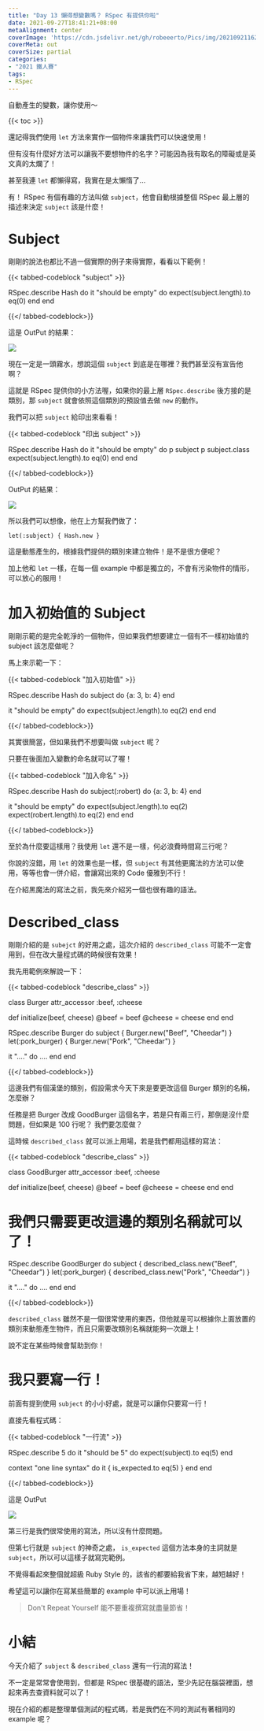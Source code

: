 ```yaml
---
title: "Day 13 懶得想變數嗎？ RSpec 有提供你啦"
date: 2021-09-27T18:41:21+08:00
metaAlignment: center
coverImage: 'https://cdn.jsdelivr.net/gh/robeeerto/Pics/img/202109211620030.png' 
coverMeta: out
coverSize: partial
categories:
- "2021 鐵人賽"
tags:
- RSpec
---
```


自動產生的變數，讓你使用～
<!--more-->
{{< toc >}}

還記得我們使用 `let` 方法來實作一個物件來讓我們可以快速使用！

但有沒有什麼好方法可以讓我不要想物件的名字？可能因為我有取名的障礙或是英文真的太爛了！

甚至我連 `let` 都懶得寫，我實在是太懶惰了...

有！ RSpec 有個有趣的方法叫做 `subject`，他會自動根據整個 RSpec 最上層的描述來決定 `subject` 該是什麼！

# Subject

剛剛的說法也都比不過一個實際的例子來得實際，看看以下範例！

{{< tabbed-codeblock "subject" >}}
<!-- tab ruby -->
RSpec.describe Hash do
  it "should be empty" do
    expect(subject.length).to eq(0)
  end
end
<!-- endtab -->
{{</ tabbed-codeblock>}}

這是 OutPut 的結果：

![](https://cdn.jsdelivr.net/gh/robeeerto/Pics/img/202109271843750.png)

現在一定是一頭霧水，想說這個 `subject` 到底是在哪裡？我們甚至沒有宣告他啊？

這就是 RSpec 提供你的小方法喔，如果你的最上層 `RSpec.describe` 後方接的是類別，那 `subject` 就會依照這個類別的預設值去做 `new` 的動作。

我們可以把 `subject` 給印出來看看！

{{< tabbed-codeblock "印出 subject" >}}
<!-- tab ruby -->
RSpec.describe Hash do
  it "should be empty" do
    p subject
    p subject.class
    expect(subject.length).to eq(0)
  end
end
<!-- endtab -->
{{</ tabbed-codeblock>}}

OutPut 的結果：

![](https://cdn.jsdelivr.net/gh/robeeerto/Pics/img/202109271844616.png)

所以我們可以想像，他在上方幫我們做了：

```ruby=
let(:subject) { Hash.new }
```

這是動態產生的，根據我們提供的類別來建立物件！是不是很方便呢？

加上他和 `let` 一樣，在每一個 example 中都是獨立的，不會有污染物件的情形，可以放心的服用！

# 加入初始值的 Subject

剛剛示範的是完全乾淨的一個物件，但如果我們想要建立一個有不一樣初始值的 subject 該怎麼做呢？

馬上來示範一下：

{{< tabbed-codeblock "加入初始值" >}}
<!-- tab ruby -->
RSpec.describe Hash do
  subject do 
    {a: 3, b: 4}
  end
  
  it "should be empty" do
    expect(subject.length).to eq(2)
  end
end
<!-- endtab -->
{{</ tabbed-codeblock>}}

其實很簡當，但如果我們不想要叫做 `subject` 呢？

只要在後面加入變數的命名就可以了喔！

{{< tabbed-codeblock "加入命名" >}}
<!-- tab ruby -->
RSpec.describe Hash do
  subject(:robert) do
    {a: 3, b: 4}
  end

  it "should be empty" do
    expect(subject.length).to eq(2)
    expect(robert.length).to eq(2)
  end
end
<!-- endtab -->
{{</ tabbed-codeblock>}}

至於為什麼要這樣用？我使用 `let` 還不是一樣，何必浪費時間寫三行呢？

你說的沒錯，用 `let` 的效果也是一樣，但 `subject` 有其他更魔法的方法可以使用，等等也會一併介紹，會讓寫出來的 Code 優雅到不行！

在介紹黑魔法的寫法之前，我先來介紹另一個也很有趣的語法。

# Described_class

剛剛介紹的是 `subejct` 的好用之處，這次介紹的 `described_class` 可能不一定會用到，但在改大量程式碼的時候很有效果！

我先用範例來解說一下：

{{< tabbed-codeblock "describe_class" >}}
<!-- tab ruby -->
class Burger
  attr_accessor :beef, :cheese
  
  def initialize(beef, cheese)
    @beef = beef
    @cheese = cheese
  end
end

RSpec.describe Burger do
  subject { Burger.new("Beef", "Cheedar") }
  let(:pork_burger) { Burger.new("Pork", "Cheedar") }
  
  it "...." do
    ....
  end
end
<!-- endtab -->
{{</ tabbed-codeblock>}}

這邊我們有個漢堡的類別，假設需求今天下來是要更改這個 Burger 類別的名稱，怎麼辦？

任務是把 Burger 改成 GoodBurger 這個名字，若是只有兩三行，那倒是沒什麼問題，但如果是 100 行呢？ 我們要怎麼做？

這時候 `described_class` 就可以派上用場，若是我們都用這樣的寫法：

{{< tabbed-codeblock "describe_class" >}}
<!-- tab ruby -->
class GoodBurger
  attr_accessor :beef, :cheese
  
  def initialize(beef, cheese)
    @beef = beef
    @cheese = cheese
  end
end

# 我們只需要更改這邊的類別名稱就可以了！
RSpec.describe GoodBurger do
  subject { described_class.new("Beef", "Cheedar") }
  let(:pork_burger) { described_class.new("Pork", "Cheedar") }
  
  it "...." do
    ....
  end
end
<!-- endtab -->
{{</ tabbed-codeblock>}}

`described_class` 雖然不是一個很常使用的東西，但他就是可以根據你上面放置的類別來動態產生物件，而且只需要改類別名稱就能夠一次跟上！

說不定在某些時候會幫助到你！ 

# 我只要寫一行！

前面有提到使用 `subject` 的小小好處，就是可以讓你只要寫一行！

直接先看程式碼：

{{< tabbed-codeblock "一行流" >}}
<!-- tab ruby -->
RSpec.describe 5 do
  it "should be 5" do
    expect(subject).to eq(5)
  end

  context "one line syntax" do
    it { is_expected.to eq(5) }
  end
end
<!-- endtab -->
{{</ tabbed-codeblock>}}

這是 OutPut 

![](https://cdn.jsdelivr.net/gh/robeeerto/Pics/img/202109271847800.png)

第三行是我們很常使用的寫法，所以沒有什麼問題。

但第七行就是 `subject` 的神奇之處， `is_expected` 這個方法本身的主詞就是 `subject`，所以可以這樣子就寫完範例。

不覺得看起來整個就超級 Ruby Style 的，該省的都要給我省下來，越短越好！

希望這可以讓你在寫某些簡單的 example 中可以派上用場！

> Don't Repeat Yourself 能不要重複撰寫就盡量節省！

# 小結

今天介紹了 `subject` & `described_class` 還有一行流的寫法！

不一定是常常會使用到，但都是 RSpec 很基礎的語法，至少先記在腦袋裡面，想起來再去查資料就可以了！

現在介紹的都是整理單個測試的程式碼，若是我們在不同的測試有著相同的 example 呢？
